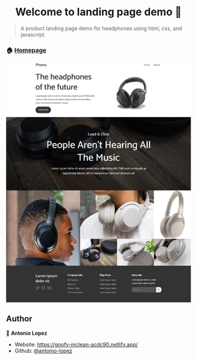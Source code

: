 <h1 align="center">Welcome to landing page demo 👋</h1>
<p>
</p>

> A product landing page demo for headphones using html, css, and javascript.

### 🏠 [Homepage](https://headphones-landing-demo.netlify.app/)

![screenshot](https://raw.githubusercontent.com/antonio-lopez/product-landing-page-demo/main/img/headphones-demo-screenshot.png?token=AIWOL5YSCHB57YOP4J3VRMTA5YT6M)

## Author

👤 **Antonio Lopez**

- Website: https://goofy-mclean-acdc90.netlify.app/
- Github: [@antonio-lopez](https://github.com/antonio-lopez)
